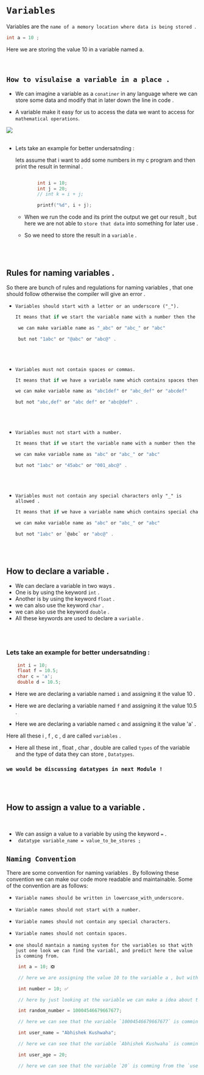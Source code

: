 # `Variables`


 Variables are the `name of a memory location where data is being stored `.


```c
int a = 10 ;
```

Here we are storing the value 10 in a variable named a.

<br>


## `How to visulaise a variable in a place .`

- We can imagine a variable as a `conatiner` in any language where we can store some data and modify that in later down the line in code . 

- A variable make it easy for us to access the data we want to access for `mathematical operations`.

<img src="https://s3.studytonight.com/tutorials/uploads/pictures/1632808033-.png">


<br>
<br>

- Lets take an example for better undersatnding :

    lets assume that i want to add some numbers in my c program and then print the result  in terminal .
    ```c

            int i = 10;
            int j = 20;
            // int k = i + j; 

            printf("%d", i + j);
    ```

    - When we run the code and its print the output we get our result , but here we are not able to `store that data` into something for later use .

    - So we need to store the result in a `variable` .

<br>
<br>

## Rules for naming variables .

So there are bunch of rules and regulations for naming variables , that one should follow otherwise the compiler will give an error .

- `Variables should start with a letter or an underscore ("_").`
  ```c
  It means that if we start the variable name with a number then the compiler will give an error.

   we can make variable name as "_abc" or "abc_" or "abc"  

   but not "1abc" or "@abc" or "abc@" .
  
  ```
  
<br>
<br>


- `Variables must not contain spaces or commas.`
  ```c
  It means that if we have a variable name which contains spaces then the compiler will give an error.

  we can make variable name as "abc1def" or "abc_def" or "abcdef"  

  but not "abc,def" or "abc def" or "abc@def" .
  
  ```

<br>
<br>

- `Variables must not start with a number.`
  ```c
  It means that if we start the variable name with a number then the compiler will give an error.

  we can make variable name as "abc" or "abc_" or "abc"  

  but not "1abc" or "45abc" or "001_abc@" .
  
  ```

<br>
<br>

- `Variables must not contain any special characters only "_" is allowed .`
  ```c
  It means that if we have a variable name which contains special characters then the compiler will give an error.

  we can make variable name as "abc" or "abc_" or "abc"  

  but not "1abc" or `@abc` or "abc@" .
  
  ```

<br>
<br>


## How to declare a variable .

- We can declare a variable in two ways .
- One is by using the keyword `int` .
- Another is by using the keyword `float` .
- we can also use the keyword `char` .
- we can also use the keyword `double` .
- All these keywords are used to declare a `variable` .

<br>
<br>

### Lets take an example for better undersatnding :
```c
    int i = 10;
    float f = 10.5;
    char c = 'a';
    double d = 10.5;

```

- Here we are declaring a variable named `i` and assigning it the value 10 .
- Here we are declaring a variable named `f` and assigning it the value 10.5 .

- Here we are declaring a variable named `c` and assigning it the value 'a' .



Here all these  i  ,  f  ,  c  ,  d  are called `variables` .
- Here all these int , float , char , double are called `types`  of the variable and the type of data they can store  , `Datatypes`.

### `we would be discussing datatypes in next Module !`

<br>
<br>

## How to assign a value to a variable .
<br>

- We can assign a value to a variable by using the keyword `=` .
- ` datatype variable_name = value_to_be_stores ;` 

## `Naming Convention`


There are some convention for naming variables .
By following these convention we can make our code more readable and maintainable. Some of the convention are as follows:

- `Variable names should be written in lowercase_with_underscore.`
-  `Variable names should not start with a number.`
- `Variable names should not contain any special characters.`
-  `Variable names should not contain spaces.`
- `one should mantain a naming system for the variables so that with just one look we can find the variabl, and predict here the value is comming from.`



     ```c
      int a = 10; ❎

      // here we are assigning the value 10 to the variable a , but with more code and more complexity we shall not be able to find the origin of a , and this can take a much time in debugging the code .

      int number = 10; ✅

      // here by just looking at the variable we can make a idea about the origin of the variable  number that its store some kind of number .

      int random_number = 10004546679667677;

      // here we can see that the variable `10004546679667677` is comming from the `random_number` variable.

      int user_name = "Abhishek Kushwaha";

      // here we can see that the variable `Abhishek Kushwaha` is comming from the `user_name` variable.

      int user_age = 20;

      // here we can see that the variable `20` is comming from the `user_age` variable.

     
     ```


<br>
